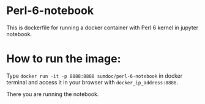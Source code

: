 # Perl-6-notebook
This is dockerfile for running a docker container  with Perl 6 kernel in jupyter notebook.

# How to run the image:

Type `docker run -it -p 8888:8888 sumdoc/perl-6-notebook` in docker terminal and access it in your browser with
`docker_ip_address:8888`.

There you are running the notebook.

